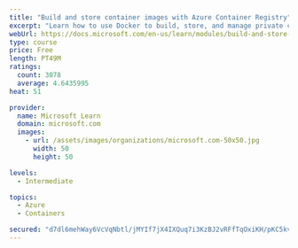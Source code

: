 ```yaml
---
title: "Build and store container images with Azure Container Registry"
excerpt: "Learn how to use Docker to build, store, and manage private container images with the Azure Container Registry."
webUrl: https://docs.microsoft.com/en-us/learn/modules/build-and-store-container-images/
type: course
price: Free
length: PT49M
ratings:
  count: 3078
  average: 4.6435995
heat: 51

provider:
  name: Microsoft Learn
  domain: microsoft.com
  images:
    - url: /assets/images/organizations/microsoft.com-50x50.jpg
      width: 50
      height: 50

levels:
  - Intermediate

topics:
  - Azure
  - Containers

secured: "d7dl6mehWay6VcVqNbtl/jMYIf7jX4IXQuq7i3KzBJ2vRFfTqOxiKH/pKC5kvrwJgl9tVPLa08f6udetM6H1fzxhXzb5VsDKoGSkNGKoxHiQ3EkOt+DqhCGwQ/NcX2Gi+IS8YvUhnhTyblWuX+GUJ6BdgwXIlg9OaezrV0OcHIRumehqZwrtcaPBOHUeSpAq52n3GGacR72gZMp7QweeE03NXeK2LLACjK0H7SFlF8/Ni3RVT4EHYuKXZYgY/6gmvQdf3GsC0Ckrqm12fYjhI6n3J5mYCxM0xIUWnE6adt+XVr5QS+vz36L9vij4b6KVHz15HutOWnxKX+/m/XW7XvaP/vBj2o9sjwK783yTzFxW9LMuusvxMIl3psVDvwrMApd2sM+An5wHGssE7OYRhYsJh2GW9NJeTf5zy0X5eXo=;dmPN6NpiF6tB4HKZQ12OJQ=="
---
```


